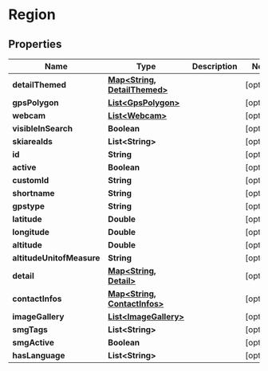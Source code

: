 
# Region

## Properties
Name | Type | Description | Notes
------------ | ------------- | ------------- | -------------
**detailThemed** | [**Map&lt;String, DetailThemed&gt;**](DetailThemed.md) |  |  [optional]
**gpsPolygon** | [**List&lt;GpsPolygon&gt;**](GpsPolygon.md) |  |  [optional]
**webcam** | [**List&lt;Webcam&gt;**](Webcam.md) |  |  [optional]
**visibleInSearch** | **Boolean** |  |  [optional]
**skiareaIds** | **List&lt;String&gt;** |  |  [optional]
**id** | **String** |  |  [optional]
**active** | **Boolean** |  |  [optional]
**customId** | **String** |  |  [optional]
**shortname** | **String** |  |  [optional]
**gpstype** | **String** |  |  [optional]
**latitude** | **Double** |  |  [optional]
**longitude** | **Double** |  |  [optional]
**altitude** | **Double** |  |  [optional]
**altitudeUnitofMeasure** | **String** |  |  [optional]
**detail** | [**Map&lt;String, Detail&gt;**](Detail.md) |  |  [optional]
**contactInfos** | [**Map&lt;String, ContactInfos&gt;**](ContactInfos.md) |  |  [optional]
**imageGallery** | [**List&lt;ImageGallery&gt;**](ImageGallery.md) |  |  [optional]
**smgTags** | **List&lt;String&gt;** |  |  [optional]
**smgActive** | **Boolean** |  |  [optional]
**hasLanguage** | **List&lt;String&gt;** |  |  [optional]



